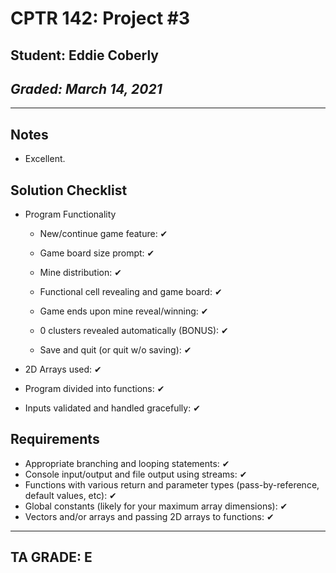 # CPTR 142: Project #3
## Student: Eddie Coberly
## *Graded: March 14, 2021*
------
## Notes
* Excellent.

## Solution Checklist

* Program Functionality
    * New/continue game feature: ✔

    * Game board size prompt: ✔

    * Mine distribution: ✔

    * Functional cell revealing and game board: ✔

    * Game ends upon mine reveal/winning: ✔

    * 0 clusters revealed automatically (BONUS): ✔

    * Save and quit (or quit w/o saving): ✔

* 2D Arrays used: ✔

* Program divided into functions: ✔

* Inputs validated and handled gracefully: ✔

## Requirements
* Appropriate branching and looping statements: ✔
* Console input/output and file output using streams: ✔
* Functions with various return and parameter types (pass-by-reference, default values, etc): ✔
* Global constants (likely for your maximum array dimensions): ✔
* Vectors and/or arrays and passing 2D arrays to functions: ✔

---
## TA GRADE: E